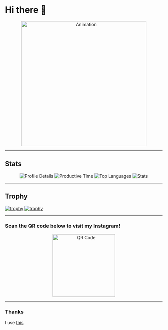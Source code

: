 # Hi there 👋

<div align="center">
  <img width="400" src="https://github.com/user-attachments/assets/8d9332b3-e3c9-48a5-b9f1-cf349d146c9e" alt="Animation" />
</div>

---

## Stats
<div align="center">
  <img src="http://github-profile-summary-cards.vercel.app/api/cards/profile-details?username=taka-bnbn&theme=transparent" alt="Profile Details" />
  <img src="http://github-profile-summary-cards.vercel.app/api/cards/productive-time?username=taka-bnbn&theme=transparent&utcOffset=8" alt="Productive Time" />
  <img src="http://github-profile-summary-cards.vercel.app/api/cards/most-commit-language?username=taka-bnbn&theme=transparent" alt="Top Languages" />
  <img src="http://github-profile-summary-cards.vercel.app/api/cards/stats?username=taka-bnbn&theme=transparent" alt="Stats" />
</div>

---

## Trophy

[![trophy](https://github-profile-trophy.vercel.app/?username=taka-bnbn)](https://github.com/ryo-ma/github-profile-trophy)
[![trophy](https://github-profile-trophy.vercel.app/?username=ryo-ma&theme=onedark)](https://github.com/ryo-ma/github-profile-trophy)

---

### Scan the QR code below to visit my Instagram!  

<div align="center">
  <img width="200" src="https://github.com/user-attachments/assets/a2113074-2673-40e0-b9a9-361f86289628" alt="QR Code" />
</div>

---

### Thanks
I use [this](https://github.com/vn7n24fzkq/github-profile-summary-cards?tab=readme-ov-file)

